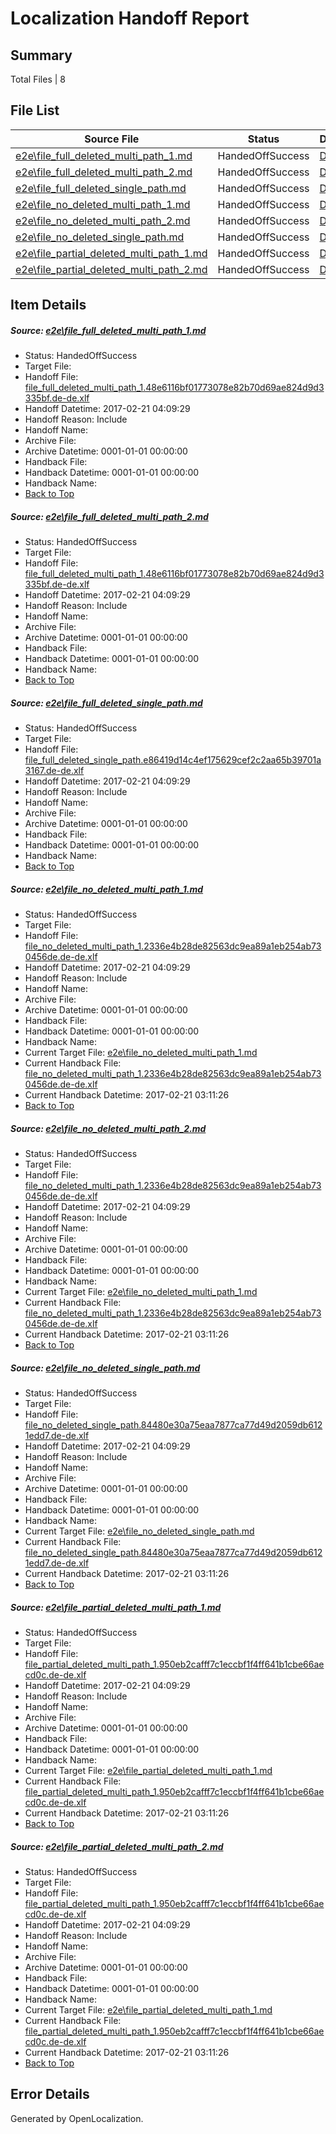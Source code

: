 # <a name='report-top'></a> Localization Handoff Report

## Summary
 Total Files | 8

## File List
 Source File | Status | Details 
 ----------- | ------ | ------- 
 [e2e\file_full_deleted_multi_path_1.md](https://github.com/OpenLocalizationTestOrg/ol-test4/blob/6c0f4bddc2b6e4181dd7f07ddfd4a18480ea286b/e2e/file_full_deleted_multi_path_1.md) | HandedOffSuccess | [Details](#9f010b84bb400cb1ef109a7b86dceccfb55fbd1c1)
 [e2e\file_full_deleted_multi_path_2.md](https://github.com/OpenLocalizationTestOrg/ol-test4/blob/6c0f4bddc2b6e4181dd7f07ddfd4a18480ea286b/e2e/file_full_deleted_multi_path_2.md) | HandedOffSuccess | [Details](#9f010b84bb400cb1ef109a7b86dceccfb55fbd1c2)
 [e2e\file_full_deleted_single_path.md](https://github.com/OpenLocalizationTestOrg/ol-test4/blob/6c0f4bddc2b6e4181dd7f07ddfd4a18480ea286b/e2e/file_full_deleted_single_path.md) | HandedOffSuccess | [Details](#539984448205ccae3b6f8b60e34dd40656a31d693)
 [e2e\file_no_deleted_multi_path_1.md](https://github.com/OpenLocalizationTestOrg/ol-test4/blob/6c0f4bddc2b6e4181dd7f07ddfd4a18480ea286b/e2e/file_no_deleted_multi_path_1.md) | HandedOffSuccess | [Details](#efab41a1fb37a8a771f6a276c45dd0fd67f5ed874)
 [e2e\file_no_deleted_multi_path_2.md](https://github.com/OpenLocalizationTestOrg/ol-test4/blob/6c0f4bddc2b6e4181dd7f07ddfd4a18480ea286b/e2e/file_no_deleted_multi_path_2.md) | HandedOffSuccess | [Details](#efab41a1fb37a8a771f6a276c45dd0fd67f5ed875)
 [e2e\file_no_deleted_single_path.md](https://github.com/OpenLocalizationTestOrg/ol-test4/blob/6c0f4bddc2b6e4181dd7f07ddfd4a18480ea286b/e2e/file_no_deleted_single_path.md) | HandedOffSuccess | [Details](#0da06b99fc068d929e90b526c38c2759d7e0e8cc6)
 [e2e\file_partial_deleted_multi_path_1.md](https://github.com/OpenLocalizationTestOrg/ol-test4/blob/6c0f4bddc2b6e4181dd7f07ddfd4a18480ea286b/e2e/file_partial_deleted_multi_path_1.md) | HandedOffSuccess | [Details](#01ae234ec4ef76af9726d54b1905768b6854f8447)
 [e2e\file_partial_deleted_multi_path_2.md](https://github.com/OpenLocalizationTestOrg/ol-test4/blob/6c0f4bddc2b6e4181dd7f07ddfd4a18480ea286b/e2e/file_partial_deleted_multi_path_2.md) | HandedOffSuccess | [Details](#01ae234ec4ef76af9726d54b1905768b6854f8448)

## Item Details
##### <a name='9f010b84bb400cb1ef109a7b86dceccfb55fbd1c1'></a> Source: [e2e\file_full_deleted_multi_path_1.md](https://github.com/OpenLocalizationTestOrg/ol-test4/blob/6c0f4bddc2b6e4181dd7f07ddfd4a18480ea286b/e2e/file_full_deleted_multi_path_1.md)
* Status: HandedOffSuccess
* Target File: 
* Handoff File: [file_full_deleted_multi_path_1.48e6116bf01773078e82b70d69ae824d9d3335bf.de-de.xlf](https://github.com/OpenLocalizationTestOrg/ol-test4-handoff/blob/dafbea729e3c52007254cc9ace5d02c5560f7eea/ol-handoff/OpenLocalizationTestOrg/ol-test4-dede/xinjiang/mt/file_full_deleted_multi_path_1.48e6116bf01773078e82b70d69ae824d9d3335bf.de-de.xlf)
* Handoff Datetime: 2017-02-21 04:09:29
* Handoff Reason: Include
* Handoff Name: 
* Archive File: 
* Archive Datetime: 0001-01-01 00:00:00
* Handback File: 
* Handback Datetime: 0001-01-01 00:00:00
* Handback Name: 
* [Back to Top](#report-top)

##### <a name='9f010b84bb400cb1ef109a7b86dceccfb55fbd1c2'></a> Source: [e2e\file_full_deleted_multi_path_2.md](https://github.com/OpenLocalizationTestOrg/ol-test4/blob/6c0f4bddc2b6e4181dd7f07ddfd4a18480ea286b/e2e/file_full_deleted_multi_path_2.md)
* Status: HandedOffSuccess
* Target File: 
* Handoff File: [file_full_deleted_multi_path_1.48e6116bf01773078e82b70d69ae824d9d3335bf.de-de.xlf](https://github.com/OpenLocalizationTestOrg/ol-test4-handoff/blob/dafbea729e3c52007254cc9ace5d02c5560f7eea/ol-handoff/OpenLocalizationTestOrg/ol-test4-dede/xinjiang/mt/file_full_deleted_multi_path_1.48e6116bf01773078e82b70d69ae824d9d3335bf.de-de.xlf)
* Handoff Datetime: 2017-02-21 04:09:29
* Handoff Reason: Include
* Handoff Name: 
* Archive File: 
* Archive Datetime: 0001-01-01 00:00:00
* Handback File: 
* Handback Datetime: 0001-01-01 00:00:00
* Handback Name: 
* [Back to Top](#report-top)

##### <a name='539984448205ccae3b6f8b60e34dd40656a31d693'></a> Source: [e2e\file_full_deleted_single_path.md](https://github.com/OpenLocalizationTestOrg/ol-test4/blob/6c0f4bddc2b6e4181dd7f07ddfd4a18480ea286b/e2e/file_full_deleted_single_path.md)
* Status: HandedOffSuccess
* Target File: 
* Handoff File: [file_full_deleted_single_path.e86419d14c4ef175629cef2c2aa65b39701a3167.de-de.xlf](https://github.com/OpenLocalizationTestOrg/ol-test4-handoff/blob/dafbea729e3c52007254cc9ace5d02c5560f7eea/ol-handoff/OpenLocalizationTestOrg/ol-test4-dede/xinjiang/mt/file_full_deleted_single_path.e86419d14c4ef175629cef2c2aa65b39701a3167.de-de.xlf)
* Handoff Datetime: 2017-02-21 04:09:29
* Handoff Reason: Include
* Handoff Name: 
* Archive File: 
* Archive Datetime: 0001-01-01 00:00:00
* Handback File: 
* Handback Datetime: 0001-01-01 00:00:00
* Handback Name: 
* [Back to Top](#report-top)

##### <a name='efab41a1fb37a8a771f6a276c45dd0fd67f5ed874'></a> Source: [e2e\file_no_deleted_multi_path_1.md](https://github.com/OpenLocalizationTestOrg/ol-test4/blob/6c0f4bddc2b6e4181dd7f07ddfd4a18480ea286b/e2e/file_no_deleted_multi_path_1.md)
* Status: HandedOffSuccess
* Target File: 
* Handoff File: [file_no_deleted_multi_path_1.2336e4b28de82563dc9ea89a1eb254ab730456de.de-de.xlf](https://github.com/OpenLocalizationTestOrg/ol-test4-handoff/blob/dafbea729e3c52007254cc9ace5d02c5560f7eea/ol-handoff/OpenLocalizationTestOrg/ol-test4-dede/xinjiang/mt/file_no_deleted_multi_path_1.2336e4b28de82563dc9ea89a1eb254ab730456de.de-de.xlf)
* Handoff Datetime: 2017-02-21 04:09:29
* Handoff Reason: Include
* Handoff Name: 
* Archive File: 
* Archive Datetime: 0001-01-01 00:00:00
* Handback File: 
* Handback Datetime: 0001-01-01 00:00:00
* Handback Name: 
* Current Target File: [e2e\file_no_deleted_multi_path_1.md](https://github.com/OpenLocalizationTestOrg/ol-test4-dede/blob/04e584f9bdebc73931d50463866c3deff2fc4dbd/e2e/file_no_deleted_multi_path_1.md)
* Current Handback File: [file_no_deleted_multi_path_1.2336e4b28de82563dc9ea89a1eb254ab730456de.de-de.xlf](https://github.com/OpenLocalizationTestOrg/ol-test4-handback/blob/9a0b269c1ea764576724d2b7552f011957e20acf/ol-handback/OpenLocalizationTestOrg/ol-test4-dede/xinjiang/mt/file_no_deleted_multi_path_1.2336e4b28de82563dc9ea89a1eb254ab730456de.de-de.xlf)
* Current Handback Datetime: 2017-02-21 03:11:26
* [Back to Top](#report-top)

##### <a name='efab41a1fb37a8a771f6a276c45dd0fd67f5ed875'></a> Source: [e2e\file_no_deleted_multi_path_2.md](https://github.com/OpenLocalizationTestOrg/ol-test4/blob/6c0f4bddc2b6e4181dd7f07ddfd4a18480ea286b/e2e/file_no_deleted_multi_path_2.md)
* Status: HandedOffSuccess
* Target File: 
* Handoff File: [file_no_deleted_multi_path_1.2336e4b28de82563dc9ea89a1eb254ab730456de.de-de.xlf](https://github.com/OpenLocalizationTestOrg/ol-test4-handoff/blob/dafbea729e3c52007254cc9ace5d02c5560f7eea/ol-handoff/OpenLocalizationTestOrg/ol-test4-dede/xinjiang/mt/file_no_deleted_multi_path_1.2336e4b28de82563dc9ea89a1eb254ab730456de.de-de.xlf)
* Handoff Datetime: 2017-02-21 04:09:29
* Handoff Reason: Include
* Handoff Name: 
* Archive File: 
* Archive Datetime: 0001-01-01 00:00:00
* Handback File: 
* Handback Datetime: 0001-01-01 00:00:00
* Handback Name: 
* Current Target File: [e2e\file_no_deleted_multi_path_1.md](https://github.com/OpenLocalizationTestOrg/ol-test4-dede/blob/04e584f9bdebc73931d50463866c3deff2fc4dbd/e2e/file_no_deleted_multi_path_1.md)
* Current Handback File: [file_no_deleted_multi_path_1.2336e4b28de82563dc9ea89a1eb254ab730456de.de-de.xlf](https://github.com/OpenLocalizationTestOrg/ol-test4-handback/blob/9a0b269c1ea764576724d2b7552f011957e20acf/ol-handback/OpenLocalizationTestOrg/ol-test4-dede/xinjiang/mt/file_no_deleted_multi_path_1.2336e4b28de82563dc9ea89a1eb254ab730456de.de-de.xlf)
* Current Handback Datetime: 2017-02-21 03:11:26
* [Back to Top](#report-top)

##### <a name='0da06b99fc068d929e90b526c38c2759d7e0e8cc6'></a> Source: [e2e\file_no_deleted_single_path.md](https://github.com/OpenLocalizationTestOrg/ol-test4/blob/6c0f4bddc2b6e4181dd7f07ddfd4a18480ea286b/e2e/file_no_deleted_single_path.md)
* Status: HandedOffSuccess
* Target File: 
* Handoff File: [file_no_deleted_single_path.84480e30a75eaa7877ca77d49d2059db6121edd7.de-de.xlf](https://github.com/OpenLocalizationTestOrg/ol-test4-handoff/blob/dafbea729e3c52007254cc9ace5d02c5560f7eea/ol-handoff/OpenLocalizationTestOrg/ol-test4-dede/xinjiang/mt/file_no_deleted_single_path.84480e30a75eaa7877ca77d49d2059db6121edd7.de-de.xlf)
* Handoff Datetime: 2017-02-21 04:09:29
* Handoff Reason: Include
* Handoff Name: 
* Archive File: 
* Archive Datetime: 0001-01-01 00:00:00
* Handback File: 
* Handback Datetime: 0001-01-01 00:00:00
* Handback Name: 
* Current Target File: [e2e\file_no_deleted_single_path.md](https://github.com/OpenLocalizationTestOrg/ol-test4-dede/blob/04e584f9bdebc73931d50463866c3deff2fc4dbd/e2e/file_no_deleted_single_path.md)
* Current Handback File: [file_no_deleted_single_path.84480e30a75eaa7877ca77d49d2059db6121edd7.de-de.xlf](https://github.com/OpenLocalizationTestOrg/ol-test4-handback/blob/9a0b269c1ea764576724d2b7552f011957e20acf/ol-handback/OpenLocalizationTestOrg/ol-test4-dede/xinjiang/mt/file_no_deleted_single_path.84480e30a75eaa7877ca77d49d2059db6121edd7.de-de.xlf)
* Current Handback Datetime: 2017-02-21 03:11:26
* [Back to Top](#report-top)

##### <a name='01ae234ec4ef76af9726d54b1905768b6854f8447'></a> Source: [e2e\file_partial_deleted_multi_path_1.md](https://github.com/OpenLocalizationTestOrg/ol-test4/blob/6c0f4bddc2b6e4181dd7f07ddfd4a18480ea286b/e2e/file_partial_deleted_multi_path_1.md)
* Status: HandedOffSuccess
* Target File: 
* Handoff File: [file_partial_deleted_multi_path_1.950eb2cafff7c1eccbf1f4ff641b1cbe66aecd0c.de-de.xlf](https://github.com/OpenLocalizationTestOrg/ol-test4-handoff/blob/dafbea729e3c52007254cc9ace5d02c5560f7eea/ol-handoff/OpenLocalizationTestOrg/ol-test4-dede/xinjiang/mt/file_partial_deleted_multi_path_1.950eb2cafff7c1eccbf1f4ff641b1cbe66aecd0c.de-de.xlf)
* Handoff Datetime: 2017-02-21 04:09:29
* Handoff Reason: Include
* Handoff Name: 
* Archive File: 
* Archive Datetime: 0001-01-01 00:00:00
* Handback File: 
* Handback Datetime: 0001-01-01 00:00:00
* Handback Name: 
* Current Target File: [e2e\file_partial_deleted_multi_path_1.md](https://github.com/OpenLocalizationTestOrg/ol-test4-dede/blob/04e584f9bdebc73931d50463866c3deff2fc4dbd/e2e/file_partial_deleted_multi_path_1.md)
* Current Handback File: [file_partial_deleted_multi_path_1.950eb2cafff7c1eccbf1f4ff641b1cbe66aecd0c.de-de.xlf](https://github.com/OpenLocalizationTestOrg/ol-test4-handback/blob/9a0b269c1ea764576724d2b7552f011957e20acf/ol-handback/OpenLocalizationTestOrg/ol-test4-dede/xinjiang/mt/file_partial_deleted_multi_path_1.950eb2cafff7c1eccbf1f4ff641b1cbe66aecd0c.de-de.xlf)
* Current Handback Datetime: 2017-02-21 03:11:26
* [Back to Top](#report-top)

##### <a name='01ae234ec4ef76af9726d54b1905768b6854f8448'></a> Source: [e2e\file_partial_deleted_multi_path_2.md](https://github.com/OpenLocalizationTestOrg/ol-test4/blob/6c0f4bddc2b6e4181dd7f07ddfd4a18480ea286b/e2e/file_partial_deleted_multi_path_2.md)
* Status: HandedOffSuccess
* Target File: 
* Handoff File: [file_partial_deleted_multi_path_1.950eb2cafff7c1eccbf1f4ff641b1cbe66aecd0c.de-de.xlf](https://github.com/OpenLocalizationTestOrg/ol-test4-handoff/blob/dafbea729e3c52007254cc9ace5d02c5560f7eea/ol-handoff/OpenLocalizationTestOrg/ol-test4-dede/xinjiang/mt/file_partial_deleted_multi_path_1.950eb2cafff7c1eccbf1f4ff641b1cbe66aecd0c.de-de.xlf)
* Handoff Datetime: 2017-02-21 04:09:29
* Handoff Reason: Include
* Handoff Name: 
* Archive File: 
* Archive Datetime: 0001-01-01 00:00:00
* Handback File: 
* Handback Datetime: 0001-01-01 00:00:00
* Handback Name: 
* Current Target File: [e2e\file_partial_deleted_multi_path_1.md](https://github.com/OpenLocalizationTestOrg/ol-test4-dede/blob/04e584f9bdebc73931d50463866c3deff2fc4dbd/e2e/file_partial_deleted_multi_path_1.md)
* Current Handback File: [file_partial_deleted_multi_path_1.950eb2cafff7c1eccbf1f4ff641b1cbe66aecd0c.de-de.xlf](https://github.com/OpenLocalizationTestOrg/ol-test4-handback/blob/9a0b269c1ea764576724d2b7552f011957e20acf/ol-handback/OpenLocalizationTestOrg/ol-test4-dede/xinjiang/mt/file_partial_deleted_multi_path_1.950eb2cafff7c1eccbf1f4ff641b1cbe66aecd0c.de-de.xlf)
* Current Handback Datetime: 2017-02-21 03:11:26
* [Back to Top](#report-top)


## Error Details

Generated by OpenLocalization.
